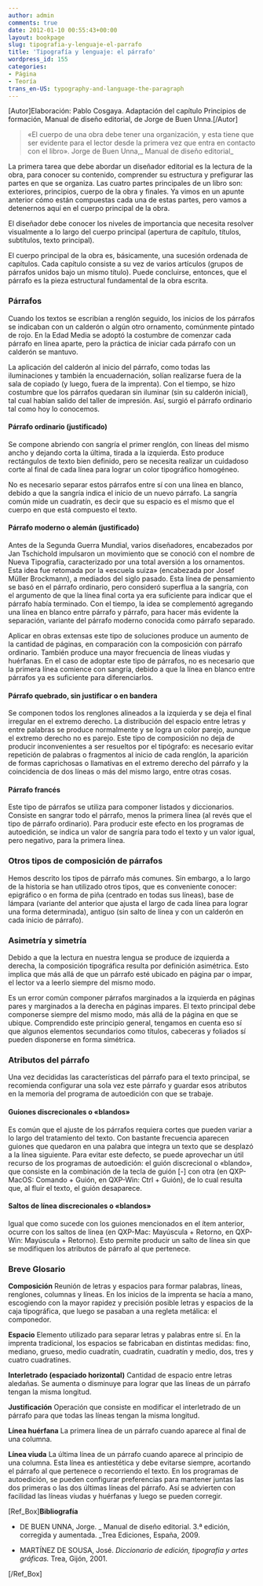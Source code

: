 ```yaml
---
author: admin
comments: true
date: 2012-01-10 00:55:43+00:00
layout: bookpage
slug: tipografia-y-lenguaje-el-parrafo
title: 'Tipografía y lenguaje: el párrafo'
wordpress_id: 155
categories:
- Página
- Teoría
trans_en-US: typography-and-language-the-paragraph
---
```


[Autor]Elaboración: Pablo Cosgaya. Adaptación del capítulo Principios de formación, Manual de diseño editorial, de Jorge de Buen Unna.[/Autor]


> «El cuerpo de una obra debe tener una organización, y esta tiene que ser evidente para el lector desde la primera vez que entra en contacto con el libro». Jorge de Buen Unna,_ Manual de diseño editorial_


La primera tarea que debe abordar un diseñador editorial es la lectura de la obra, para conocer su contenido, comprender su estructura y prefigurar las partes en que se organiza. Las cuatro partes principales de un libro son: exteriores, principios, cuerpo de la obra y finales. Ya vimos en un apunte anterior cómo están compuestas cada una de estas partes, pero vamos a detenernos aquí en el cuerpo principal de la obra.

El diseñador debe conocer los niveles de importancia que necesita resolver visualmente a lo largo del cuerpo principal (apertura de capítulo, títulos, subtítulos, texto principal).

El cuerpo principal de la obra es, básicamente, una sucesión ordenada de capítulos. Cada capítulo consiste a su vez de varios artículos (grupos de párrafos unidos bajo un mismo título). Puede concluirse, entonces, que el párrafo es la pieza estructural fundamental de la obra escrita.


### Párrafos


Cuando los textos se escribían a renglón seguido, los inicios de los párrafos se indicaban con un calderón o algún otro ornamento, comúnmente pintado de rojo. En la Edad Media se adoptó la costumbre de comenzar cada párrafo en línea aparte, pero la práctica de iniciar cada párrafo con un calderón se mantuvo.

La aplicación del calderón al inicio del párrafo, como todas las iluminaciones y también la encuadernación, solían realizarse fuera de la sala de copiado (y luego, fuera de la imprenta). Con el tiempo, se hizo costumbre que los párrafos quedaran sin iluminar (sin su calderón inicial), tal cual habían salido del taller de impresión. Así, surgió el párrafo ordinario tal como hoy lo conocemos.


#### Párrafo ordinario (justificado)


Se compone abriendo con sangría el primer renglón, con líneas del mismo ancho y dejando corta la última, tirada a la izquierda. Esto produce rectángulos de texto bien definido, pero se necesita realizar un cuidadoso corte al final de cada línea para lograr un color tipográfico homogéneo.

No es necesario separar estos párrafos entre sí con una línea en blanco, debido a que la sangría indica el inicio de un nuevo párrafo. La sangría común mide un cuadratín, es decir que su espacio es el mismo que el cuerpo en que está compuesto el texto.


#### Párrafo moderno o alemán (justificado)


Antes de la Segunda Guerra Mundial, varios diseñadores, encabezados por Jan Tschichold impulsaron un movimiento que se conoció con el nombre de Nueva Tipografía, caracterizado por una total aversión a los ornamentos. Esta idea fue retomada por la «escuela suiza» (encabezada por Josef Müller Brockmann), a mediados del siglo pasado. Esta línea de pensamiento se basó en el párrafo ordinario, pero consideró superflua a la sangría, con el argumento de que la línea final corta ya era suficiente para indicar que el párrafo había terminado. Con el tiempo, la idea se complementó agregando una línea en blanco entre párrafo y párrafo, para hacer más evidente la separación, variante del párrafo moderno conocida como párrafo separado.

Aplicar en obras extensas este tipo de soluciones produce un aumento de la cantidad de páginas, en comparación con la composición con párrafo ordinario. También produce una mayor frecuencia de líneas viudas y huérfanas. En el caso de adoptar este tipo de párrafos, no es necesario que la primera línea comience con sangría, debido a que la línea en blanco entre párrafos ya es suficiente para diferenciarlos.


#### Párrafo quebrado, sin justificar o en bandera


Se componen todos los renglones alineados a la izquierda y se deja el final irregular en el extremo derecho. La distribución del espacio entre letras y entre palabras se produce normalmente y se logra un color parejo, aunque el extremo derecho no es parejo. Este tipo de composición no deja de producir inconvenientes a ser resueltos por el tipógrafo: es necesario evitar repetición de palabras o fragmentos al inicio de cada renglón, la aparición de formas caprichosas o llamativas en el extremo derecho del párrafo y la coincidencia de dos líneas o más del mismo largo, entre otras cosas.


#### Párrafo francés


Este tipo de párrafos se utiliza para componer listados y diccionarios. Consiste en sangrar todo el párrafo, menos la primera línea (al revés que el tipo de párrafo ordinario). Para producir este efecto en los programas de autoedición, se indica un valor de sangría para todo el texto y un valor igual, pero negativo, para la primera línea.


### Otros tipos de composición de párrafos


Hemos descrito los tipos de párrafo más comunes. Sin embargo, a lo largo de la historia se han utilizado otros tipos, que es conveniente conocer: epigráfico o en forma de piña (centrado en todas sus líneas), base de lámpara (variante del anterior que ajusta el largo de cada línea para lograr una forma determinada), antiguo (sin salto de línea y con un calderón en cada inicio de párrafo).


### Asimetría y simetría


Debido a que la lectura en nuestra lengua se produce de izquierda a derecha, la composición tipográfica resulta por definición asimétrica. Esto implica que más allá de que un párrafo esté ubicado en página par o impar, el lector va a leerlo siempre del mismo modo.

Es un error común componer párrafos marginados a la izquierda en páginas pares y marginados a la derecha en páginas impares. El texto principal debe componerse siempre del mismo modo, más allá de la página en que se ubique. Comprendido este principio general, tengamos en cuenta eso sí que algunos elementos secundarios como títulos, cabeceras y foliados sí pueden disponerse en forma simétrica.


### Atributos del párrafo


Una vez decididas las características del párrafo para el texto principal, se recomienda configurar una sola vez este párrafo y guardar esos atributos en la memoria del programa de autoedición con que se trabaje.


#### Guiones discrecionales o «blandos»


Es común que el ajuste de los párrafos requiera cortes que pueden variar a lo largo del tratamiento del texto. Con bastante frecuencia aparecen guiones que quedaron en una palabra que integra un texto que se desplazó a la línea siguiente. Para evitar este defecto, se puede aprovechar un útil recurso de los programas de autoedición: el guión discrecional o «blando», que consiste en la combinación de la tecla de guión [-] con otra (en QXP-MacOS: Comando + Guión, en QXP-Win: Ctrl + Guión), de lo cual resulta que, al fluir el texto, el guión desaparece.


#### Saltos de línea discrecionales o «blandos»


Igual que como sucede con los guiones mencionados en el ítem anterior, ocurre con los saltos de línea (en QXP-Mac: Mayúscula + Retorno, en QXP-Win: Mayúscula + Retorno). Esto permite producir un salto de línea sin que se modifiquen los atributos de párrafo al que pertenece.


### Breve Glosario


**Composición**
Reunión de letras y espacios para formar palabras, líneas, renglones, columnas y líneas. En los inicios de la imprenta se hacía a mano, escogiendo con la mayor rapidez y precisión posible letras y espacios de la caja tipográfica, que luego se pasaban a una regleta metálica: el componedor.

**Espacio**
Elemento utilizado para separar letras y palabras entre sí. En la imprenta tradicional, los espacios se fabricaban en distintas medidas: fino, mediano, grueso, medio cuadratín, cuadratín, cuadratín y medio, dos, tres y cuatro cuadratines.

**Interletrado (espaciado horizontal)**
Cantidad de espacio entre letras aledañas. Se aumenta o disminuye para lograr que las líneas de un párrafo tengan la misma longitud.

**Justificación**
Operación que consiste en modificar el interletrado de un párrafo para que todas las líneas tengan la misma longitud.

**Línea huérfana**
La primera línea de un párrafo cuando aparece al final de una columna.

**Línea viuda**
La última línea de un párrafo cuando aparece al principio de una columna. Esta línea es antiestética y debe evitarse siempre, acortando el párrafo al que pertenece o recorriendo el texto. En los programas de autoedición, se pueden configurar preferencias para mantener juntas las dos primeras o las dos últimas líneas del párrafo. Así se advierten con facilidad las líneas viudas y huérfanas y luego se pueden corregir.

[Ref_Box]**Bibliografía**



	
  * DE BUEN UNNA, Jorge. _ Manual de diseño editorial. 3.ª edición, corregida y aumentada. _Trea Ediciones, España, 2009.

	
  * MARTÍNEZ DE SOUSA, José. _Diccionario de edición, tipografía y artes gráficas._ Trea, Gijón, 2001.


[/Ref_Box]
